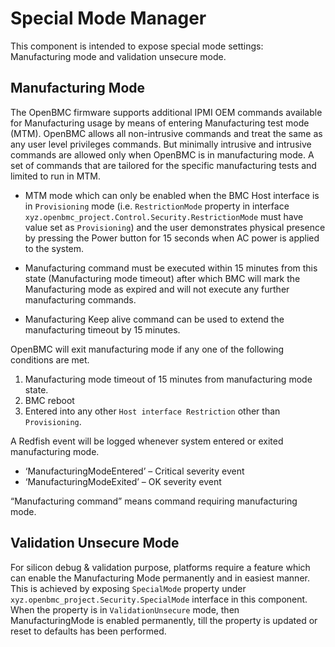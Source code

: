 # Special Mode Manager
This component is intended to expose special mode settings: Manufacturing mode
and validation unsecure mode.

## Manufacturing Mode
The OpenBMC firmware supports additional IPMI OEM commands available for
Manufacturing usage by means of entering Manufacturing test mode (MTM). OpenBMC
allows all non-intrusive commands and treat the same as any user level
privileges commands. But minimally intrusive and intrusive commands are allowed
only when OpenBMC is in manufacturing mode. A set of commands that are tailored
for the specific manufacturing tests and limited to run in MTM.

* MTM mode which can only be enabled when the BMC Host interface is in
  `Provisioning` mode (i.e. `RestrictionMode` property in interface
  `xyz.openbmc_project.Control.Security.RestrictionMode` must have value set as
  `Provisioning`) and the user demonstrates physical presence by pressing the
  Power button for 15 seconds when AC power is applied to the system.

* Manufacturing command must be executed within 15 minutes from this state
  (Manufacturing mode timeout) after which BMC will mark the Manufacturing mode
  as expired and will not execute any further manufacturing commands.

* Manufacturing Keep alive command can be used to extend the manufacturing
  timeout by 15 minutes.

OpenBMC will exit manufacturing mode if any one of the following conditions are
met.
1. Manufacturing mode timeout of 15 minutes from manufacturing mode state.
2. BMC reboot
3. Entered into any other `Host interface Restriction` other than
   `Provisioning`.

A Redfish event will be logged whenever system entered or exited manufacturing
mode.
* ‘ManufacturingModeEntered’ – Critical severity event
* ‘ManufacturingModeExited’ – OK severity event

“Manufacturing command” means command requiring manufacturing mode.

## Validation Unsecure Mode
For silicon debug & validation purpose, platforms require a feature which can
enable the Manufacturing Mode permanently and in easiest manner. This is
achieved by exposing `SpecialMode` property under
`xyz.openbmc_project.Security.SpecialMode` interface in this component. When
the property is in `ValidationUnsecure` mode, then ManufacturingMode is enabled
permanently, till the property is updated or reset to defaults has been
performed.